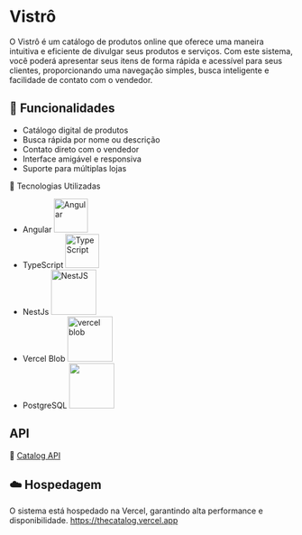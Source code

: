 # Vistrô

O Vistrô é um catálogo de produtos online que oferece uma maneira intuitiva e eficiente de divulgar seus produtos e serviços. Com este sistema, você poderá apresentar seus itens de forma rápida e acessível para seus clientes, proporcionando uma navegação simples, busca inteligente e facilidade de contato com o vendedor.

## 🚀 Funcionalidades
- Catálogo digital de produtos
- Busca rápida por nome ou descrição
- Contato direto com o vendedor
- Interface amigável e responsiva
- Suporte para múltiplas lojas

🧪 Tecnologias Utilizadas  
- Angular <img src="https://cdn.jsdelivr.net/gh/devicons/devicon@latest/icons/angular/angular-original.svg" width="60px" alt="Angular" /> 
- TypeScript <img src="https://cdn.jsdelivr.net/gh/devicons/devicon@latest/icons/typescript/typescript-original.svg" width="60px" alt="TypeScript" />
- NestJs <img src="https://cdn.jsdelivr.net/gh/devicons/devicon@latest/icons/nestjs/nestjs-original-wordmark.svg" width="80px" alt="NestJS" />
- Vercel Blob <img src="https://encrypted-tbn0.gstatic.com/images?q=tbn:ANd9GcQUcWtSptCWS09p9S5OwpR-i9IfmHPBEPbnrQ&s" width="80px" alt="vercel blob"/>
- PostgreSQL <img src="https://cdn.jsdelivr.net/gh/devicons/devicon@latest/icons/postgresql/postgresql-original.svg" width="80px" />
## API
🔗 [Catalog API](https://github.com/CristianoMends/catalog-api)

## ☁️ Hospedagem
O sistema está hospedado na Vercel, garantindo alta performance e disponibilidade.
<a href="https://thecatalog.vercel.app" target="_blank">https://thecatalog.vercel.app</a>
